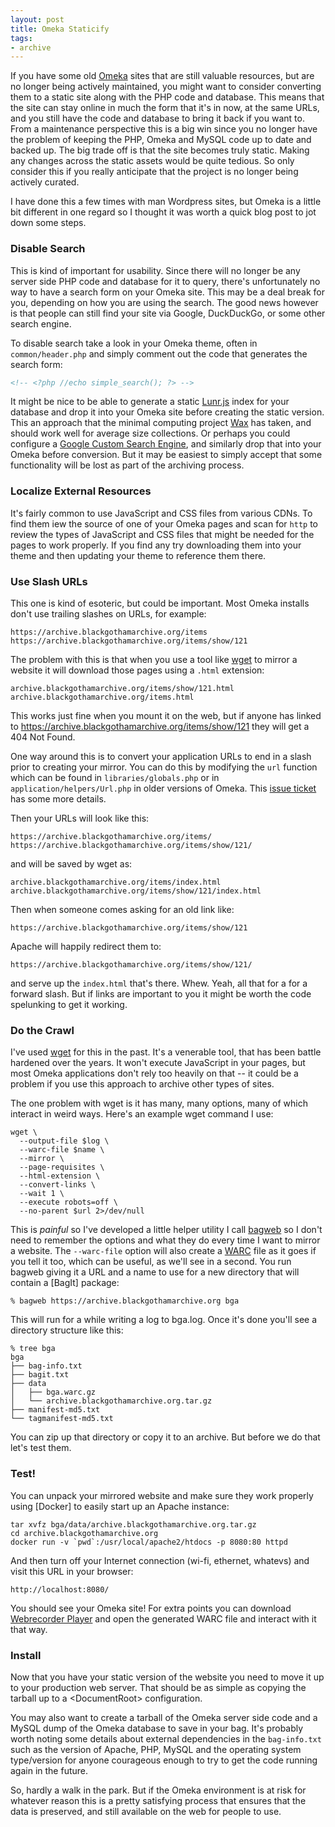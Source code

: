 ```yaml
---
layout: post
title: Omeka Staticify
tags:
- archive
---
```


If you have some old [Omeka] sites that are still valuable resources, but are no
longer being actively maintained, you might want to consider converting them to
a static site along with the PHP code and database. This means that the site can
stay online in much the form that it's in now, at the same URLs, and you still
have the code and database to bring it back if you want to. From a maintenance
perspective this is a big win since you no longer have the problem of keeping
the PHP, Omeka and MySQL code up to date and backed up. The big trade off is
that the site becomes truly static. Making any changes across the static assets
would be quite tedious. So only consider this if you really anticipate that the
project is no longer being actively curated.

I have done this a few times with man Wordpress sites, but Omeka is a little bit
different in one regard so I thought it was worth a quick blog post to jot down
some steps.

### Disable Search

This is kind of important for usability. Since there will no longer be any
server side PHP code and database for it to query, there's unfortunately no way
to have a search form on your Omeka site. This may be a deal break for you,
depending on how you are using the search. The good news however is that people
can still find your site via Google, DuckDuckGo, or some other search engine.

To disable search take a look in your Omeka theme, often in `common/header.php`
and simply comment out the code that generates the search form:

```html
<!-- <?php //echo simple_search(); ?> -->
```

It might be nice to be able to generate a static [Lunr.js] index for your
database and drop it into your Omeka site before creating the static version.
This an approach that the minimal computing project [Wax] has taken, and should
work well for average size collections. Or perhaps you could configure a [Google
Custom Search Engine], and similarly drop that into your Omeka before
conversion. But it may be easiest to simply accept that some functionality will
be lost as part of the archiving process.

### Localize External Resources

It's fairly common to use JavaScript and CSS files from various CDNs. To find
them iew the source of one of your Omeka pages and scan for `http` to review the
types of JavaScript and CSS files that might be needed for the pages to work
properly.  If you find any try downloading them into your theme and then
updating your theme to reference them there.

### Use Slash URLs

This one is kind of esoteric, but could be important. Most Omeka installs don't
use trailing slashes on URLs, for example:

```text
https://archive.blackgothamarchive.org/items
https://archive.blackgothamarchive.org/items/show/121
```

The problem with this is that when you use a tool like [wget] to mirror a
website it will download those pages using a `.html` extension:

```text
archive.blackgothamarchive.org/items/show/121.html
archive.blackgothamarchive.org/items.html
```

This works just fine when you mount it on the web, but if anyone has linked to
https://archive.blackgothamarchive.org/items/show/121 they will get a 404 Not
Found.

One way around this is to convert your application URLs to end in a slash prior
to creating your mirror. You can do this by modifying the `url` function which
can be found in `libraries/globals.php` or in `application/helpers/Url.php` in
older versions of Omeka. This [issue ticket] has some more details.

Then your URLs will look like this:

```text
https://archive.blackgothamarchive.org/items/
https://archive.blackgothamarchive.org/items/show/121/
```

and will be saved by wget as:

```
archive.blackgothamarchive.org/items/index.html
archive.blackgothamarchive.org/items/show/121/index.html
```

Then when someone comes asking for an old link like:

```text
https://archive.blackgothamarchive.org/items/show/121
```

Apache will happily redirect them to:

```text
https://archive.blackgothamarchive.org/items/show/121/
```

and serve up the `index.html` that's there. Whew. Yeah, all that for a for a
forward slash. But if links are important to you it might be worth the code
spelunking to get it working.

### Do the Crawl

I've used [wget] for this in the past. It's a venerable tool, that has been
battle hardened over the years. It won't execute JavaScript in your pages, but
most Omeka applications don't rely too heavily on that -- it could be a problem
if you use this approach to archive other types of sites.

The one problem with wget is it has many, many options, many of which interact
in weird ways. Here's an example wget command I use:

```text
wget \
  --output-file $log \
  --warc-file $name \
  --mirror \
  --page-requisites \
  --html-extension \
  --convert-links \
  --wait 1 \
  --execute robots=off \
  --no-parent $url 2>/dev/null
```

This is *painful* so I've developed a little helper utility I call [bagweb] so I
don't need to remember the options and what they do every time I want to mirror
a website. The `--warc-file` option will also create a [WARC] file as it goes if
you tell it too, which can be useful, as we'll see in a second. You run bagweb
giving it a URL and a name to use for a new directory that will contain a
[BagIt] package:

```text
% bagweb https://archive.blackgothamarchive.org bga
```

This will run for a while writing a log to bga.log. Once it's done you'll see a
directory structure like this:

```text
% tree bga
bga
├── bag-info.txt
├── bagit.txt
├── data
│   ├── bga.warc.gz
│   └── archive.blackgothamarchive.org.tar.gz
├── manifest-md5.txt
└── tagmanifest-md5.txt
```

You can zip up that directory or copy it to an archive. But before we do that let's test them.

### Test!

You can unpack your mirrored website and make sure they work properly using [Docker] to easily start up an Apache instance:

    tar xvfz bga/data/archive.blackgothamarchive.org.tar.gz
    cd archive.blackgothamarchive.org
    docker run -v `pwd`:/usr/local/apache2/htdocs -p 8080:80 httpd

And then turn off your Internet connection (wi-fi, ethernet, whatevs) and visit this URL in your browser:

    http://localhost:8080/

You should see your Omeka site! For extra points you can download 
[Webrecorder Player] and open the generated WARC file and interact with it that way.

### Install

Now that you have your static version of the website you need to move it up to your production web server. That should be as simple as copying the tarball up to a &lt;DocumentRoot&gt; configuration.

You may also want to create a tarball of the Omeka server side code and a MySQL
dump of the Omeka database to save in your bag. It's probably worth noting some
details about external dependencies in the `bag-info.txt` such as the version
of Apache, PHP, MySQL and the operating system type/version for anyone
courageous enough to try to get the code running again in the future.

So, hardly a walk in the park. But if the Omeka environment is at risk for whatever reason this is a pretty satisfying process that ensures that the data is preserved, and still available on the web for people to use.

[Omeka]: https://omeka.org/

[Wax]: https://minicomp.github.io/wax/

[Lunr.js]: https://lunrjs.com/

[Google Custom Search Engine]: https://cse.google.com/cse/

[issue ticket]: https://github.com/omeka/Omeka/issues/862

[bagweb]: https://github.com/edsu/bagweb/

[wget]: https://www.gnu.org/software/wget/

[Webrecorder Player]: https://github.com/webrecorder/webrecorderplayer-electron#readme

[WARC]: https://en.wikipedia.org/wiki/Web_ARChive
